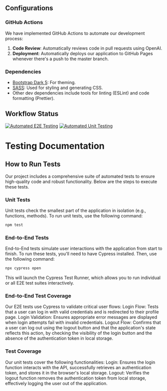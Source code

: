 ## Configurations

### GitHub Actions

We have implemented GitHub Actions to automate our development process:

1. **Code Review**: Automatically reviews code in pull requests using OpenAI.
2. **Deployment**: Automatically deploys our application to GitHub Pages whenever there's a push to the master branch.

### Dependencies

- [Bootstrap Dark 5](https://www.npmjs.com/package/bootstrap-dark-5): For theming.
- [SASS](https://sass-lang.com/): Used for styling and generating CSS.
- Other dev dependencies include tools for linting (ESLint) and code formatting (Prettier).

## Workflow Status

[![Automated E2E Testing](https://github.com/RamtinMoshtagh/social-media-client/actions/workflows/e2e-test.yml/badge.svg)](https://github.com/RamtinMoshtagh/social-media-client/actions/workflows/e2e-test.yml)
[![Automated Unit Testing](https://github.com/RamtinMoshtagh/social-media-client/actions/workflows/unit-test.yml/badge.svg)](https://github.com/RamtinMoshtagh/social-media-client/actions/workflows/unit-test.yml)

# Testing Documentation

## How to Run Tests

Our project includes a comprehensive suite of automated tests to ensure high-quality code and robust functionality. Below are the steps to execute these tests.

### Unit Tests

Unit tests check the smallest part of the application in isolation (e.g., functions, methods). To run unit tests, use the following command:

```bash
npm test
```

### End-to-End Tests

End-to-End tests simulate user interactions with the application from start to finish. To run these tests, you'll need to have Cypress installed. Then, use the following command:

```bash
npx cypress open
```
This will launch the Cypress Test Runner, which allows you to run individual or all E2E test suites interactively.

### End-to-End Test Coverage
Our E2E tests use Cypress to validate critical user flows:
Login Flow: Tests that a user can log in with valid credentials and is redirected to their profile page.
Login Validation: Ensures appropriate error messages are displayed when login attempts fail with invalid credentials.
Logout Flow: Confirms that a user can log out using the logout button and that the application's state reflects this action, by checking the visibility of the login button and the absence of the authentication token in local storage.

### Test Coverage
Our unit tests cover the following functionalities:
Login: Ensures the login function interacts with the API, successfully retrieves an authentication token, and stores it in the browser's local storage.
Logout: Verifies the logout function removes the authentication token from local storage, effectively logging the user out of the application.
